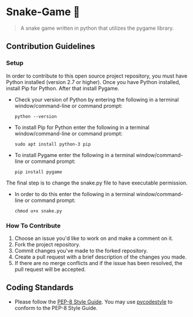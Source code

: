 # Snake-Game :snake:
> A snake game written in python that utilizes the pygame library.
## Contribution Guidelines
### Setup
In order to contribute to this open source project repository, you must have Python installed (version 2.7 or higher). Once you have Python installed, install Pip for Python. After that install Pygame.
- Check your version of Python by entering the following in a terminal window/command-line or command prompt:
  ```
  python --version
  ```
- To install Pip for Python enter the following in a terminal window/command-line or command prompt:
  ```
  sudo apt install python-3 pip
  ```
- To install Pygame enter the following in a terminal window/command-line or command prompt:
  ```
  pip install pygame
  ```
The final step is to change the snake.py file to have executable permission.
- In order to do this enter the following in a terminal window/command-line or command prompt:
  ```
  chmod u+x snake.py
  ```
### How To Contribute
1. Choose an issue you'd like to work on and make a comment on it.
2. Fork the project repository.
3. Commit changes you've made to the forked repository.
4. Create a pull request with a brief description of the changes you made.
5. If there are no merge conflicts and if the issue has been resolved, the pull request will be accepted.
## Coding Standards
- Please follow the [PEP-8 Style Guide](https://www.python.org/dev/peps/pep-0008/). You may use [pycodestyle](https://pypi.org/project/pycodestyle/) to conform to the PEP-8 Style Guide.
